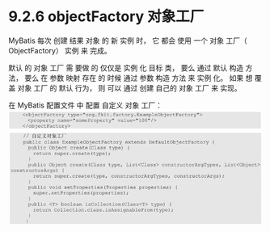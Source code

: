 # 9.2.6 objectFactory 对象工厂

MyBatis 每次 创建 结果 对象 的 新 实例 时， 它 都会 使用 一个 对象 工厂（ ObjectFactory） 实例 来 完成。

默认 的 对象 工厂 需 要做 的 仅仅是 实例 化 目标 类， 要么 通过 默认 构造 方法， 要么 在 参数 映射 存在 的 时候 通过 参数 构造 方法 来 实例 化。 如果 想 覆盖 对象 工厂 的 默认 行为， 则 可以 通过 创建 自己的 对象 工厂 来 实现。

在 MyBatis 配置文件 中 配置 自定义 对象 工厂：![](/assets/配置自定义对象工厂.png)![](/assets/自定义对象工厂.png)



